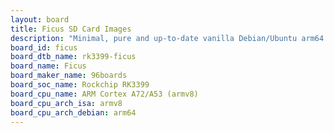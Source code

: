 ```yaml
---
layout: board
title: Ficus SD Card Images
description: "Minimal, pure and up-to-date vanilla Debian/Ubuntu arm64 SD card images for Ficus by 96boards, SoC: Rockchip RK3399, CPU ISA: armv8"
board_id: ficus
board_dtb_name: rk3399-ficus
board_name: Ficus
board_maker_name: 96boards
board_soc_name: Rockchip RK3399
board_cpu_name: ARM Cortex A72/A53 (armv8)
board_cpu_arch_isa: armv8
board_cpu_arch_debian: arm64
---
```

